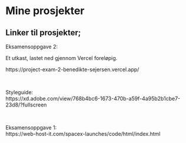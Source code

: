 <h1>Mine prosjekter</h1>

<h2>Linker til prosjekter;</h2>

<p>Eksamensoppgave 2:</br>
<p>Et utkast, lastet ned gjennom Vercel foreløpig.</p>
https://project-exam-2-benedikte-sejersen.vercel.app/</p>
</br>
<p>Styleguide:</br>
https://xd.adobe.com/view/768b4bc6-1673-470b-a59f-4a95b2b1cbe7-23d8/?fullscreen</p>
</br>
<p>Eksamensoppgave 1:</br>
https://web-host-it.com/spacex-launches/code/html/index.html</p>
 

